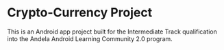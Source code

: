 # Crypto-Currency Project

This is an Android app project built for the Intermediate Track qualification into the Andela Android Learning Community 2.0 program.